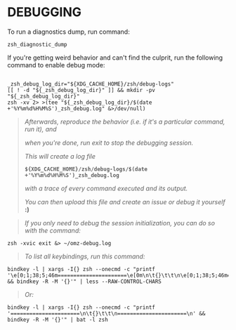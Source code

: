 # **DEBUGGING**

 To run a diagnostics dump, run command:
  
```shell
zsh_diagnostic_dump
```

  If you're getting weird behavior and can't find the culprit,
  run the following command to enable debug mode:

```shell

_zsh_debug_log_dir="${XDG_CACHE_HOME}/zsh/debug-logs"
[[ ! -d "${_zsh_debug_log_dir}" ]] && mkdir -pv "${_zsh_debug_log_dir}"
zsh -xv 2> >(tee "${_zsh_debug_log_dir}/$(date +'%Y%m%d%H%M%S')_zsh_debug.log" &>/dev/null)

```

> *Afterwards, reproduce the behavior (i.e. if it's a particular command, run it), and*
> 
> *when you're done, run exit to stop the debugging session.*
> 
> *This will create a log file*
> 
> **`${XDG_CACHE_HOME}/zsh/debug-logs/$(date +'%Y%m%d%H%M%S')_zsh_debug.log`**
> 
> *with a trace of every command executed and its output.*
> 
> *You can then upload this file and create an issue or debug it yourself* **:)**

> *If you only need to debug the session initialization, you can do so with the command:*

```shell
zsh -xvic exit &> ~/omz-debug.log
```

> *To list all keybindings, run this command:*

```shell
bindkey -l | xargs -I{} zsh --onecmd -c "printf '\e[0;1;38;5;46m======================\e[0m\n\t{}\t\t\n\e[0;1;38;5;46m======================\e[0m\n' && bindkey -R -M '{}'" | less --RAW-CONTROL-CHARS
```

> *Or:*

```shell
bindkey -l | xargs -I{} zsh --onecmd -c "printf '======================\n\t{}\t\t\n======================\n' && bindkey -R -M '{}'" | bat -l zsh
```
